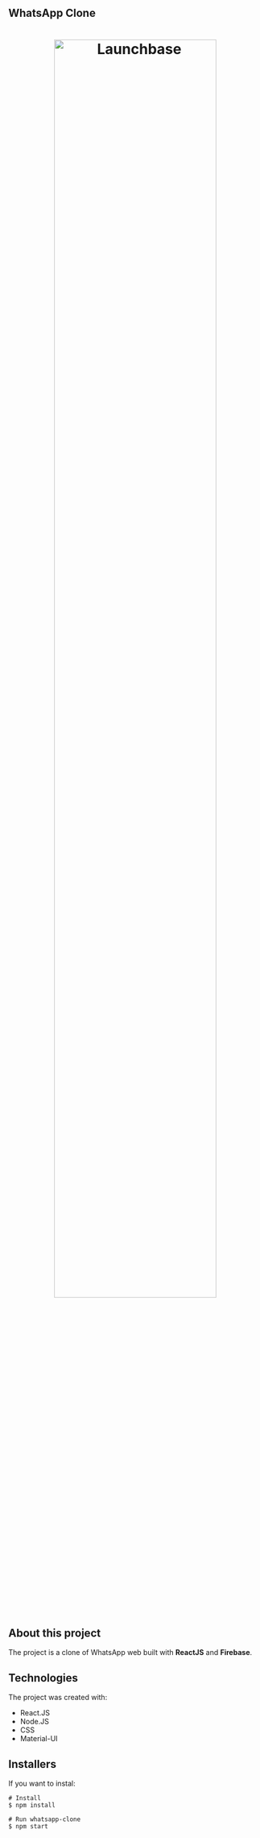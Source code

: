 ## WhatsApp Clone 

<h1 align="center">
    <img width="80%" alt="Launchbase" title="Launchbase" src="https://static.whatsapp.net/rsrc.php/v3/yO/r/FsWUqRoOsPu.png"/>
</h1>

## **About this project**
The project is a clone of WhatsApp web built with **ReactJS** and **Firebase**. 

## **Technologies**
The project was created with:

- React.JS
- Node.JS
- CSS
- Material-UI

## Installers
If you want to instal:
```
# Install 
$ npm install

# Run whatsapp-clone
$ npm start
```